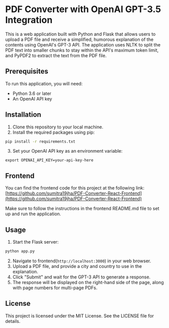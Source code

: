 # PDF Converter with OpenAI GPT-3.5 Integration

This is a web application built with Python and Flask that allows users to upload a PDF file and receive a simplified, humorous explanation of the contents using OpenAI's GPT-3 API. The application uses NLTK to split the PDF text into smaller chunks to stay within the API's maximum token limit, and PyPDF2 to extract the text from the PDF file.

## Prerequisites

To run this application, you will need:

- Python 3.6 or later
- An OpenAI API key

## Installation

1. Clone this repository to your local machine.
2. Install the required packages using pip:

```bash
pip install -r requirements.txt
```

3. Set your OpenAI API key as an environment variable:
```
export OPENAI_API_KEY=your-api-key-here
```

## Frontend
You can find the frontend code for this project at the following link:
[https://github.com/sumitra19jha/PDF-Converter-React-Frontend](https://github.com/sumitra19jha/PDF-Converter-React-Frontend)

Make sure to follow the instructions in the frontend README.md file to set up and run the application.

## Usage
1. Start the Flask server:
```bash
python app.py
```
2. Navigate to frontend(`http://localhost:3000`) in your web browser.
3. Upload a PDF file, and provide a city and country to use in the explanation.
4. Click "Submit" and wait for the GPT-3 API to generate a response.
5. The response will be displayed on the right-hand side of the page, along with page numbers for multi-page PDFs.

## License

This project is licensed under the MIT License. See the LICENSE file for details.
